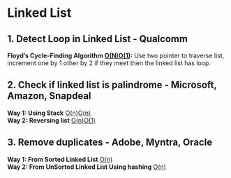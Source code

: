 # Linked List
## 1. Detect Loop in Linked List - Qualcomm
**Floyd’s Cycle-Finding Algorithm <u>O(N)O(1)</u>:** Use two pointer to traverse list, increment one by 1 other by 2 if they meet then the linked list has loop.

## 2. Check if linked list is palindrome - Microsoft, Amazon, Snapdeal
**Way 1: Using Stack** <u>O(n)O(n)</u><br>
**Way 2: Reversing list** <u>O(n)O(1)</u><br>

## 3. Remove duplicates - Adobe, Myntra, Oracle
**Way 1: From Sorted Linked List** <u>O(n)</u><br>
**Way 2: From UnSorted Linked List Using hashing** <u>O(n)</u><br>